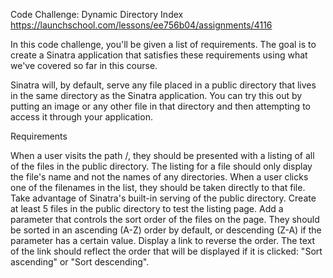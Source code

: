 Code Challenge: Dynamic Directory Index
https://launchschool.com/lessons/ee756b04/assignments/4116

In this code challenge, you'll be given a list of requirements. The goal is to create a Sinatra application that satisfies these requirements using what we've covered so far in this course.

Sinatra will, by default, serve any file placed in a public directory that lives in the same directory as the Sinatra application. You can try this out by putting an image or any other file in that directory and then attempting to access it through your application.

Requirements

When a user visits the path /, they should be presented with a listing of all of the files in the public directory. The listing for a file should only display the file's name and not the names of any directories.
When a user clicks one of the filenames in the list, they should be taken directly to that file. Take advantage of Sinatra's built-in serving of the public directory.
Create at least 5 files in the public directory to test the listing page.
Add a parameter that controls the sort order of the files on the page. They should be sorted in an ascending (A-Z) order by default, or descending (Z-A) if the parameter has a certain value.
Display a link to reverse the order. The text of the link should reflect the order that will be displayed if it is clicked: "Sort ascending" or "Sort descending".
